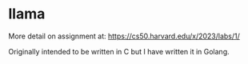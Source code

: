 # llama

More detail on assignment at: https://cs50.harvard.edu/x/2023/labs/1/

Originally intended to be written in C but I have written it in Golang.
